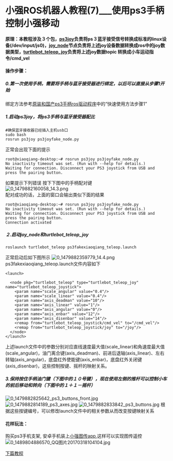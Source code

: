 # 小强ROS机器人教程(7)___使用ps3手柄控制小强移动<br>
#### 原理：本教程涉及３个包，[ps3joy](http://wiki.ros.org/ps3joy)负责将ps３蓝牙接受信号转换成标准的linux设备(/dev/input/js0)，[joy_node](http://wiki.ros.org/joy)节点负责将上述joy设备数据转换成ros中的joy数据类型，[turtlebot_teleop_joy](http://wiki.ros.org/turtlebot_teleop)负责将上述joy数据topic 转换成小车运动指令/cmd_vel
#### 操作步骤：
##### 0.第一次使用手柄，需要将手柄与蓝牙接受器进行绑定，以后可以直接从步骤1开始
绑定方法参考[原装和国产ps3手柄ros驱动程序](http://community.bwbot.org/topic/169/%E5%8E%9F%E8%A3%85%E5%92%8C%E5%9B%BD%E4%BA%A7ps3%E6%89%8B%E6%9F%84ros%E9%A9%B1%E5%8A%A8%E7%A8%8B%E5%BA%8F)中的“快速使用方法步骤1”
##### 1.启动ps3joy，将ps3手柄与蓝牙接受器配比
```
#确保蓝牙接收器已经插入主机usb口
sudo bash
rosrun ps3joy ps3joyfake_node.py
```
正常会出现下面的提示
```
root@xiaoqiang-desktop:~# rosrun ps3joy ps3joyfake_node.py 
No inactivity timeout was set. (Run with --help for details.)
Waiting for connection. Disconnect your PS3 joystick from USB and press the pairing button.
```
如果提示下列错误
按下下图中的手柄配对键
<br>
![0_1479882160058_14.3.png](http://community.bwbot.org/uploads/files/1479882161376-14.3.png) 
<br>
配对成功的话，上面的窗口会输出类似下面的结果
```
root@xiaoqiang-desktop:~# rosrun ps3joy ps3joyfake_node.py 
No inactivity timeout was set. (Run with --help for details.)
Waiting for connection. Disconnect your PS3 joystick from USB and press the pairing button.
Connection activated
```
##### ２.启动joy_node和turtlebot_teleop_joy
```
roslaunch turtlebot_teleop ps3fakexiaoqiang_teleop.launch
```
正常启动后如下图所示
![0_1479882359779_14.4.png](http://community.bwbot.org/uploads/files/1479882361397-14.4-resized.png) 
ps3fakexiaoqiang_teleop.launch文件内容如下
```
<launch>

  <node pkg="turtlebot_teleop" type="turtlebot_teleop_joy" name="turtlebot_teleop_joystick">
    <param name="scale_angular" value="0.4"/>
    <param name="scale_linear" value="0.4"/>
    <param name="axis_deadman" value="10"/>
    <param name="axis_linear" value="1"/>
    <param name="axis_angular" value="0"/>
    <param name="axis_enbar" value="12"/>
    <param name="axis_disenbar" value="14"/>
    <remap from="turtlebot_teleop_joystick/cmd_vel" to="/cmd_vel"/>
    <remap from="turtlebot_teleop_joystick/joy" to="/joy"/>
  </node>
</launch>
```
上述launch文件中的参数分别对应直线速度最大值(scale_linear)和角速度最大值(scale_angular)，油门离合键(axis_deadman)、前进后退轴(axis_linear)、左右转轴(axis_angular)，底盘红外使能键(axis_enbar)，底盘红外关闭键(axis_disenbar)，这些控制按键、摇杆的映射关系。
##### 3.保持按住手柄油门键（下图中的１０号键），现在使用左侧的推杆可以控制小车的前后移动和转向（下图中的１＋１－摇杆）
![0_1479882825642_ps3_buttons_front.jpg](http://community.bwbot.org/uploads/files/1479882826857-ps3_buttons_front.jpg) 
![0_1479882814189_ps3_axes.jpg](http://community.bwbot.org/uploads/files/1479882815823-ps3_axes.jpg) 
![0_1479882833842_ps3_buttons.jpg](http://community.bwbot.org/uploads/files/1479882835151-ps3_buttons.jpg) 
根据这些按键编号，可以修改launch文件中的相关参数从而改变按键映射关系
#### 花样玩法：
购买ps3手机支架, 安卓手机装上[小强图传app](http://community.bwbot.org/uploads/files/1487658205402-xiaoqiang-no-control.apk),这样可以实现图传遥控
![0_1489804886570_QQ图片20170318104104.jpg](http://community.bwbot.org/assets/uploads/files/1489804884002-qq%E5%9B%BE%E7%89%8720170318104104-resized.jpeg)

[下篇教程](http://community.bwbot.org/topic/83/%E5%B0%8F%E5%BC%BAros%E6%9C%BA%E5%99%A8%E4%BA%BA%E6%95%99%E7%A8%8B-8-___kinect1%E4%BB%A3-ros%E9%A9%B1%E5%8A%A8%E6%B5%8B%E8%AF%95%E4%B8%8E%E5%AE%89%E8%A3%85)
